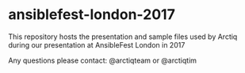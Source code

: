 # ansiblefest-london-2017

This repository hosts the presentation and sample files used by Arctiq during our presentation at AnsibleFest London in 2017

Any questions please contact:
@arctiqteam or @arctiqtim
